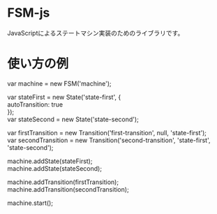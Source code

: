 # FSM-js
JavaScriptによるステートマシン実装のためのライブラリです。
# 使い方の例
var machine = new FSM('machine');

var stateFirst = new State('state-first', {  
	autoTransition: true  
});  
var stateSecond = new State('state-second');

var firstTransition = new Transition('first-transition', null, 'state-first');  
var secondTransition = new Transition('second-transition', 'state-first', 'state-second');

machine.addState(stateFirst);  
machine.addState(stateSecond);

machine.addTransition(firstTransition);  
machine.addTransition(secondTransition);

machine.start();
